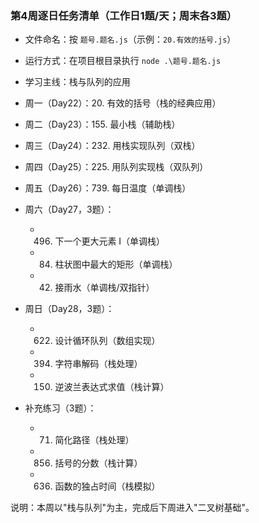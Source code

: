 ### 第4周逐日任务清单（工作日1题/天；周末各3题）

- 文件命名：按 `题号.题名.js`（示例：`20.有效的括号.js`）
- 运行方式：在项目根目录执行 `node .\题号.题名.js`
- 学习主线：栈与队列的应用

- 周一（Day22）：20. 有效的括号（栈的经典应用）
- 周二（Day23）：155. 最小栈（辅助栈）
- 周三（Day24）：232. 用栈实现队列（双栈）
- 周四（Day25）：225. 用队列实现栈（双队列）
- 周五（Day26）：739. 每日温度（单调栈）

- 周六（Day27，3题）：
  - 496. 下一个更大元素 I（单调栈）
  - 84. 柱状图中最大的矩形（单调栈）
  - 42. 接雨水（单调栈/双指针）

- 周日（Day28，3题）：
  - 622. 设计循环队列（数组实现）
  - 394. 字符串解码（栈处理）
  - 150. 逆波兰表达式求值（栈计算）

- 补充练习（3题）：
  - 71. 简化路径（栈处理）
  - 856. 括号的分数（栈计算）
  - 636. 函数的独占时间（栈模拟）


说明：本周以"栈与队列"为主，完成后下周进入"二叉树基础"。
